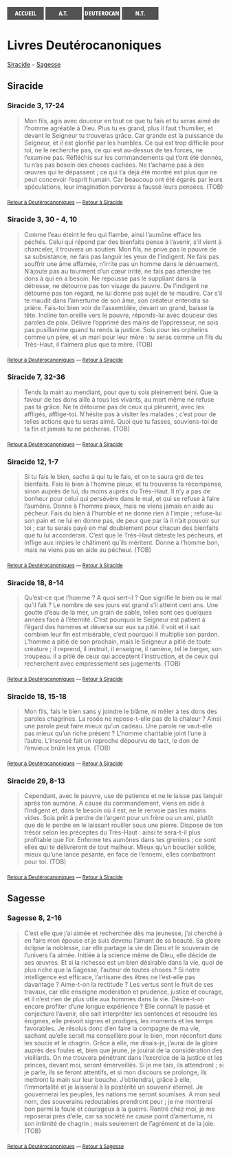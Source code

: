 [<img src="images/accueil.png">](vertus.md)
[<img src="images/ancientestament.png">](ancientestament.md)
[<img src="images/deuterocanoniques.png">](deuterocanoniques.md)
[<img src="images/nouveautestament.png">](nouveautestament.md)

# Livres Deutérocanoniques <a name="deuterocanoniques"></a>

[Siracide](#siracide) - [Sagesse](#sagesse)


## Siracide <a name="siracide"></a>

### Siracide 3, 17-24 <a name="siracide-3-17-24"></a>
>Mon fils, agis avec douceur en tout ce que tu fais et tu seras aimé de l’homme agréable à Dieu. Plus tu es grand, plus il faut t’humilier, et devant le Seigneur tu trouveras grâce. Car grande est la puissance du Seigneur, et il est glorifié par les humbles. Ce qui est trop difficile pour toi, ne le recherche pas, ce qui est au-dessus de tes forces, ne l’examine pas. Réfléchis sur les commandements qui t’ont été donnés, tu n’as pas besoin des choses cachées. Ne t’acharne pas à des œuvres qui te dépassent ; ce qui t’a déjà été montré est plus que ne peut concevoir l’esprit humain. Car beaucoup ont été égarés par leurs spéculations, leur imagination perverse a faussé leurs pensées. (TOB)

<sub>[Retour à Deutérocanoniques](#deuterocanoniques) — [Retour à Siracide](#siracide)</sub>

### Siracide 3, 30 - 4, 10 <a name="siracide-3-30-4-10"></a>
>Comme l’eau éteint le feu qui flambe, ainsi l’aumône efface les péchés. Celui qui répond par des bienfaits pense à l’avenir, s’il vient à chanceler, il trouvera un soutien. Mon fils, ne prive pas le pauvre de sa subsistance, ne fais pas languir les yeux de l’indigent. Ne fais pas souffrir une âme affamée, n’irrite pas un homme dans le dénuement. N’ajoute pas au tourment d’un cœur irrité, ne fais pas attendre tes dons à qui en a besoin. Ne repousse pas le suppliant dans la détresse, ne détourne pas ton visage du pauvre. De l’indigent ne détourne pas ton regard, ne lui donne pas sujet de te maudire. Car s’il te maudit dans l’amertume de son âme, son créateur entendra sa prière. Fais-toi bien voir de l’assemblée, devant un grand, baisse la tête. Incline ton oreille vers le pauvre, réponds-lui avec douceur des paroles de paix. Délivre l’opprimé des mains de l’oppresseur, ne sois pas pusillanime quand tu rends la justice. Sois pour les orphelins comme un père, et un mari pour leur mère : tu seras comme un fils du Très-Haut, il t’aimera plus que ta mère. (TOB)

<sub>[Retour à Deutérocanoniques](#deuterocanoniques) — [Retour à Siracide](#siracide)</sub>

### Siracide 7, 32-36 <a name="siracide-7-32-36"></a> 
>Tends la main au mendiant, pour que tu sois pleinement béni. Que la faveur de tes dons aille à tous les vivants, au mort même ne refuse pas ta grâce. Ne te détourne pas de ceux qui pleurent, avec les affligés, afflige-toi. N’hésite pas à visiter les malades ; c’est pour de telles actions que tu seras aimé. Quoi que tu fasses, souviens-toi de ta fin et jamais tu ne pécheras. (TOB)

<sub>[Retour à Deutérocanoniques](#deuterocanoniques) — [Retour à Siracide](#siracide)</sub>

### Siracide 12, 1-7 <a name="siracide-12-1-7"></a>
>Si tu fais le bien, sache à qui tu le fais, et on te saura gré de tes bienfaits. Fais le bien à l’homme pieux, et tu trouveras ta récompense, sinon auprès de lui, du moins auprès du Très-Haut. Il n’y a pas de bonheur pour celui qui persévère dans le mal, et qui se refuse à faire l’aumône. Donne à l’homme pieux, mais ne viens jamais en aide au pécheur. Fais du bien à l’humble et ne donne rien à l’impie ; refuse-lui son pain et ne lui en donne pas, de peur que par là il n’ait pouvoir sur toi ; car tu serais payé en mal doublement pour chacun des bienfaits que tu lui accorderais. C’est que le Très-Haut déteste les pécheurs, et inflige aux impies le châtiment qu’ils méritent. Donne à l’homme bon, mais ne viens pas en aide au pécheur. (TOB)

<sub>[Retour à Deutérocanoniques](#deuterocanoniques) — [Retour à Siracide](#siracide)</sub>

### Siracide 18, 8-14 <a name="siracide-18-8-14"></a> 
>Qu’est-ce que l’homme ? A quoi sert-il ? Que signifie le bien ou le mal qu’il fait ? Le nombre de ses jours est grand s’il atteint cent ans. Une goutte d’eau de la mer, un grain de sable, telles sont ces quelques années face à l’éternité. C’est pourquoi le Seigneur est patient à l’égard des hommes et déverse sur eux sa pitié. Il voit et il sait combien leur fin est misérable, c’est pourquoi il multiplie son pardon. L’homme a pitié de son prochain, mais le Seigneur a pitié de toute créature ; il reprend, il instruit, il enseigne, il ramène, tel le berger, son troupeau. Il a pitié de ceux qui acceptent l’instruction, et de ceux qui recherchent avec empressement ses jugements. (TOB)

<sub>[Retour à Deutérocanoniques](#deuterocanoniques) — [Retour à Siracide](#siracide)</sub>

### Siracide 18, 15-18 <a name="siracide-18-15-18"></a>
>Mon fils, fais le bien sans y joindre le blâme, ni mêler à tes dons des paroles chagrines. La rosée ne repose-t-elle pas de la chaleur ? Ainsi une parole peut faire mieux qu’un cadeau. Une parole ne vaut-elle pas mieux qu’un riche présent ? L’homme charitable joint l’une à l’autre. L’insensé fait un reproche dépourvu de tact, le don de l’envieux brûle les yeux. (TOB)

<sub>[Retour à Deutérocanoniques](#deuterocanoniques) — [Retour à Siracide](#siracide)</sub>

### Siracide 29, 8-13 <a name="siracide-29-8-13"></a> 
>Cependant, avec le pauvre, use de patience et ne le laisse pas languir après ton aumône. A cause du commandement, viens en aide à l’indigent et, dans le besoin où il est, ne le renvoie pas les mains vides. Sois prêt à perdre de l’argent pour un frère ou un ami, plutôt que de le perdre en le laissant rouiller sous une pierre. Dispose de ton trésor selon les préceptes du Très-Haut : ainsi te sera-t-il plus profitable que l’or. Enferme tes aumônes dans tes greniers ; ce sont elles qui te délivreront de tout malheur. Mieux qu’un bouclier solide, mieux qu’une lance pesante, en face de l’ennemi, elles combattront pour toi. (TOB)

<sub>[Retour à Deutérocanoniques](#deuterocanoniques) — [Retour à Siracide](#siracide)</sub>




## Sagesse <a name="sagesse"></a>

### Sagesse 8, 2-16 <a name="sagesse-8-2-16"></a>
>C’est elle que j’ai aimée et recherchée dès ma jeunesse, j’ai cherché à en faire mon épouse et je suis devenu l’amant de sa beauté. Sa gloire éclipse la noblesse, car elle partage la vie de Dieu et le souverain de l’univers l’a aimée. Initiée à la science même de Dieu, elle décide de ses œuvres. Et si la richesse est un bien désirable dans la vie, quoi de plus riche que la Sagesse, l’auteur de toutes choses ? Si notre intelligence est efficace, l’artisane des êtres ne l’est-elle pas davantage ? Aime-t-on la rectitude ? Les vertus sont le fruit de ses travaux, car elle enseigne modération et prudence, justice et courage, et il n’est rien de plus utile aux hommes dans la vie. Désire-t-on encore profiter d’une longue expérience ? Elle connaît le passé et conjecture l’avenir, elle sait interpréter les sentences et résoudre les énigmes, elle prévoit signes et prodiges, les moments et les temps favorables. Je résolus donc d’en faire la compagne de ma vie, sachant qu’elle serait ma conseillère pour le bien, mon réconfort dans les soucis et le chagrin. Grâce à elle, me disais-je, j’aurai de la gloire auprès des foules et, bien que jeune, je jouirai de la considération des vieillards. On me trouvera pénétrant dans l’exercice de la justice et les princes, devant moi, seront émerveillés. Si je me tais, ils attendront ; si je parle, ils se feront attentifs, et si mon discours se prolonge, ils mettront la main sur leur bouche. J’obtiendrai, grâce à elle, l’immortalité et je laisserai à la postérité un souvenir éternel. Je gouvernerai les peuples, les nations me seront soumises. A mon seul nom, des souverains redoutables prendront peur ; je me montrerai bon parmi la foule et courageux à la guerre. Rentré chez moi, je me reposerai près d’elle, car sa société ne cause point d’amertume, ni son intimité de chagrin ; mais seulement de l’agrément et de la joie. (TOB)

<sub>[Retour à Deutérocanoniques](#deuterocanoniques) — [Retour à Sagesse](#sagesse)</sub>
